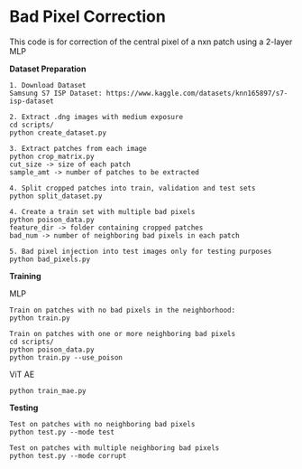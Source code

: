 # Bad Pixel Correction

This code is for correction of the central pixel of a nxn patch using a 2-layer MLP

**Dataset Preparation**
```
1. Download Dataset
Samsung S7 ISP Dataset: https://www.kaggle.com/datasets/knn165897/s7-isp-dataset

2. Extract .dng images with medium exposure
cd scripts/
python create_dataset.py

3. Extract patches from each image
python crop_matrix.py
cut_size -> size of each patch
sample_amt -> number of patches to be extracted 

4. Split cropped patches into train, validation and test sets
python split_dataset.py 

4. Create a train set with multiple bad pixels
python poison_data.py
feature_dir -> folder containing cropped patches
bad_num -> number of neighboring bad pixels in each patch

5. Bad pixel injection into test images only for testing purposes
python bad_pixels.py
```

**Training**

MLP
```
Train on patches with no bad pixels in the neighborhood:
python train.py

Train on patches with one or more neighboring bad pixels
cd scripts/
python poison_data.py
python train.py --use_poison
```

ViT AE
```
python train_mae.py
```

**Testing**
```
Test on patches with no neighboring bad pixels
python test.py --mode test

Test on patches with multiple neighboring bad pixels
python test.py --mode corrupt
```